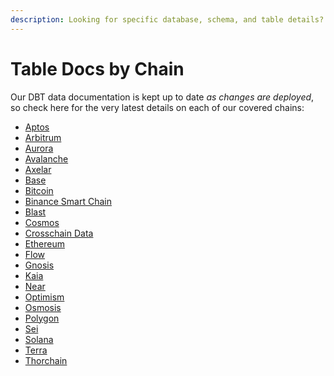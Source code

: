 ```yaml
---
description: Looking for specific database, schema, and table details? Look no further
---
```


# Table Docs by Chain

Our DBT data documentation is kept up to date _as changes are deployed_, so check here for the very latest details on each of our covered chains:

* [Aptos](https://flipsidecrypto.github.io/aptos-models/#!/overview)
* [Arbitrum](https://flipsidecrypto.github.io/arbitrum-models/#!/overview)
* [Aurora](https://flipsidecrypto.github.io/aurora-models/#!/overview)
* [Avalanche](https://flipsidecrypto.github.io/avalanche-models/#!/overview)
* [Axelar](https://flipsidecrypto.github.io/axelar-models/#!/overview)  
* [Base](https://flipsidecrypto.github.io/base-models/#!/overview)
* [Bitcoin](https://flipsidecrypto.github.io/bitcoin-models/)
* [Binance Smart Chain](https://flipsidecrypto.github.io/bsc-models/#!/overview)
* [Blast](https://flipsidecrypto.github.io/blast-models/#!/overview)
* [Cosmos](https://flipsidecrypto.github.io/cosmos-models/#!/overview)&#x20;
* [Crosschain Data](https://flipsidecrypto.github.io/crosschain-models/#!/overview)
* [Ethereum](https://flipsidecrypto.github.io/ethereum-models/#!/overview)
* [Flow](https://flipsidecrypto.github.io/flow-models/#!/overview)&#x20;
* [Gnosis](https://flipsidecrypto.github.io/gnosis-models/#!/overview)
* [Kaia](https://flipsidecrypto.github.io/kaia-models/#!/overview/kaia\_models)
* [Near](https://flipsidecrypto.github.io/near-models/#!/overview)  
* [Optimism](https://flipsidecrypto.github.io/optimism-models/#!/overview)
* [Osmosis](https://flipsidecrypto.github.io/osmosis-models/#!/overview)&#x20;
* [Polygon](https://flipsidecrypto.github.io/polygon-models/#!/overview)
* [Sei](https://flipsidecrypto.github.io/sei-models/#!/overview)
* [Solana](https://flipsidecrypto.github.io/solana-models/#!/overview) &#x20;
* [Terra](https://metricsdao.github.io/terra\_dbt/#!/overview)&#x20;
* [Thorchain](https://flipsidecrypto.github.io/thorchain-models/#!/overview)

